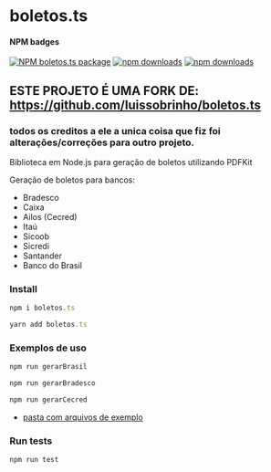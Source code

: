 # boletos.ts

#### NPM badges
<!-- [START badges] -->
[![NPM boletos.ts package](https://img.shields.io/npm/v/boletos.ts.svg)](https://npmjs.org/package/boletos.ts)
[![npm downloads](https://img.shields.io/npm/dm/boletos.ts.svg?maxAge=604800)](https://npm-stat.com/charts.html?package=boletos.ts&from=2017-01-1)
[![npm downloads](https://img.shields.io/npm/dt/boletos.ts.svg?maxAge=604800)](https://npm-stat.com/charts.html?package=boletos.ts&from=2017-01-1)
<!-- [END badges] -->

## ESTE PROJETO É UMA FORK DE: https://github.com/luissobrinho/boletos.ts
### todos os creditos a ele a unica coisa que fiz foi alterações/correções para outro projeto.

Biblioteca em Node.js para geração de boletos utilizando PDFKit 

Geração de boletos para bancos:
- Bradesco
- Caixa
- Ailos (Cecred)
- Itaú
- Sicoob
- Sicredi
- Santander
- Banco do Brasil

### Install

```javascript
npm i boletos.ts
```
```javascript
yarn add boletos.ts
```
### Exemplos de uso

```javascript
npm run gerarBrasil
```
```javascript
npm run gerarBradesco
```
```javascript
npm run gerarCecred
```

* [pasta com arquivos de exemplo](/examples)

### Run tests

```javascript
npm run test
```


